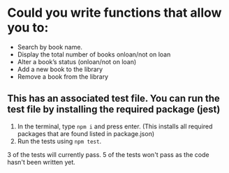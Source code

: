 # Could you write functions that allow you to:

* Search by book name.
* Display the total number of books onloan/not on loan
* Alter a book’s status (onloan/not on loan)
* Add a new book to the library
* Remove a book from the library



## This has an associated test file. You can run the test file by installing the required package (jest)

1) In the terminal, type ```npm i``` and press enter.  (This installs all required packages that are found listed in package.json)
2) Run the tests using ```npm test```.


3 of the tests will currently pass. 5 of the tests won't pass as the code hasn't been written yet.